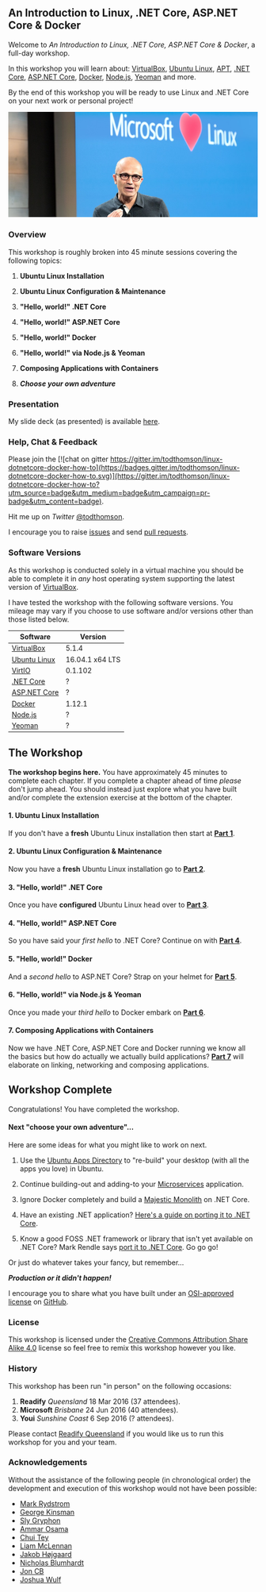 ## An Introduction to Linux, .NET Core, ASP.NET Core & Docker

Welcome to _An Introduction to Linux, .NET Core, ASP.NET Core & Docker_, a full-day workshop.

In this workshop you will learn about: [VirtualBox](https://www.virtualbox.org), [Ubuntu Linux](http://www.ubuntu.com), [APT](https://en.wikipedia.org/wiki/Advanced_Packaging_Tool), [.NET Core](https://www.microsoft.com/net/core), [ASP.NET Core](http://www.asp.net/core), [Docker](https://www.docker.com), [Node.js](https://nodejs.org), [Yeoman](http://yeoman.io) and more.

By the end of this workshop you will be ready to use Linux and .NET Core on your next work or personal project!

![1-nadella-loves-linux](README/1-nadella-loves-linux.jpg)

### Overview

This workshop is roughly broken into 45 minute sessions covering the following topics:

1. __Ubuntu Linux Installation__

2. __Ubuntu Linux Configuration & Maintenance__

3. __"Hello, world!" .NET Core__

4. __"Hello, world!" ASP.NET Core__

5. __"Hello, world!" Docker__

6. __"Hello, world!" via Node.js & Yeoman__

7. __Composing Applications with Containers__

8. __*Choose your own adventure*__

### Presentation

My slide deck (as presented) is available [here](https://speakerdeck.com/todthomson/an-introduction-to-linux-net-core-asp-dot-net-core-and-docker).

### Help, Chat & Feedback

Please join the [![chat on gitter https://gitter.im/todthomson/linux-dotnetcore-docker-how-to](https://badges.gitter.im/todthomson/linux-dotnetcore-docker-how-to.svg)](https://gitter.im/todthomson/linux-dotnetcore-docker-how-to?utm_source=badge&utm_medium=badge&utm_campaign=pr-badge&utm_content=badge).

Hit me up on _Twitter_ [@todthomson](https://twitter.com/todthomson).

I encourage you to raise [issues](./issues) and send [pull requests](./pulls).

### Software Versions

As this workshop is conducted solely in a virtual machine you should be able to complete it in _any_ host operating system supporting the latest version of [VirtualBox](https://www.virtualbox.org).

I have tested the workshop with the following software versions. You mileage may vary if you choose to use software and/or versions other than those listed below.

| Software | Version |
| -------- | ------- |
| [VirtualBox](https://www.virtualbox.org) | 5.1.4 |
| [Ubuntu Linux](http://www.ubuntu.com) | 16.04.1 x64 LTS |
| [VirtIO](http://www.linux-kvm.org/page/WindowsGuestDrivers/Download_Drivers) | 0.1.102 |
| [.NET Core](https://www.microsoft.com/net/core) | ? |
| [ASP.NET Core](http://www.asp.net/core) | ? |
| [Docker](https://www.docker.com) | 1.12.1 |
| [Node.js](https://nodejs.org) | ? |
| [Yeoman](http://yeoman.io) | ? |

## The Workshop

__The workshop begins here.__ You have approximately 45 minutes to complete each chapter. If you complete a chapter ahead of time _please_ don't jump ahead. You should instead just explore what you have built and/or complete the extension exercise at the bottom of the chapter.

#### 1. Ubuntu Linux Installation

If you don't have a __fresh__ Ubuntu Linux installation then start at __[Part 1](Part1.md)__.

#### 2. Ubuntu Linux Configuration & Maintenance

Now you have a __fresh__ Ubuntu Linux installation go to __[Part 2](Part2.md)__.

#### 3. "Hello, world!" .NET Core

Once you have __configured__ Ubuntu Linux head over to __[Part 3](Part3.md)__.

#### 4. "Hello, world!" ASP.NET Core

So you have said your _first hello_ to .NET Core? Continue on with __[Part 4](Part4.md)__.

#### 5. "Hello, world!" Docker

And a _second hello_ to ASP.NET Core? Strap on your helmet for __[Part 5](Part5.md)__.

#### 6. "Hello, world!" via Node.js & Yeoman

Once you made your _third hello_ to Docker embark on __[Part 6](Part6.md)__.

#### 7. Composing Applications with Containers

Now we have .NET Core, ASP.NET Core and Docker running we know all the basics but how do actually we actually build applications? __[Part 7](Part7.md)__ will elaborate on linking, networking and composing applications.

## Workshop Complete

Congratulations! You have completed the workshop.

#### Next "choose your own adventure"...

Here are some ideas for what you might like to work on next.

1. Use the [Ubuntu Apps Directory](https://apps.ubuntu.com/cat/) to "re-build" your desktop (with all the apps you love) in Ubuntu.

2. Continue building-out and adding-to your [Microservices](http://martinfowler.com/articles/microservices.html) application.

3. Ignore Docker completely and build a [Majestic Monolith](https://m.signalvnoise.com/the-majestic-monolith-29166d022228) on .NET Core.

4. Have an existing .NET application? [Here's a guide on porting it to .NET Core](https://blogs.msdn.microsoft.com/dotnet/2016/02/10/porting-to-net-core/).

5. Know a good FOSS .NET framework or library that isn't yet available on .NET Core? Mark Rendle says [port it to .NET Core](https://blog.rendle.io/net-core-a-call-to-action/). Go go go!

Or just do whatever takes your fancy, but remember...

__*Production or it didn't happen!*__

I encourage you to share what you have built under an [OSI-approved license](https://opensource.org/licenses) on [GitHub](https://github.com/).

### License

This workshop is licensed under the [Creative Commons Attribution Share Alike 4.0](https://creativecommons.org/licenses/by-sa/4.0/) license so feel free to remix this workshop however you like.

### History

This workshop has been run "in person" on the following occasions:

1. __Readify__ *Queensland* 18 Mar 2016 (37 attendees).
2. __Microsoft__ *Brisbane* 24 Jun 2016 (40 attendees).
3. __Youi__ *Sunshine Coast* 6 Sep 2016 (? attendees).

Please contact [Readify Queensland](https://readify.net/contact-us/locations/queensland/) if you would like us to run this workshop for you and your team.

### Acknowledgements

Without the assistance of the following people (in chronological order) the development and execution of this workshop would not have been possible:

* [Mark Rydstrom](https://github.com/markryd)
* [George Kinsman](https://github.com/gkinsman)
* [Sly Gryphon](https://github.com/sgryphon)
* [Ammar Osama](https://github.com/ammaroff)
* [Chui Tey](https://github.com/teyc)
* [Liam McLennan](https://github.com/liammclennan)
* [Jakob Højgaard](https://github.com/hgaard)
* [Nicholas Blumhardt](https://github.com/nblumhardt)
* [Jon CB](https://github.com/JonCB)
* [Joshua Wulf](https://github.com/jwulf)
